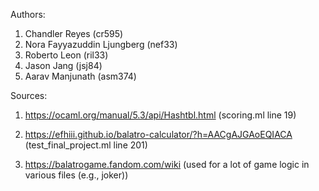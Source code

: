 Authors:

1. Chandler Reyes (cr595)
2. Nora Fayyazuddin Ljungberg (nef33)
3. Roberto Leon (ril33)
4. Jason Jang (jsj84)
5. Aarav Manjunath (asm374)


Sources:

1. https://ocaml.org/manual/5.3/api/Hashtbl.html
(scoring.ml line 19)

2. https://efhiii.github.io/balatro-calculator/?h=AACgAJGAoEQIACA
(test_final_project.ml line 201)

3. https://balatrogame.fandom.com/wiki
(used for a lot of game logic in various files (e.g., joker))
